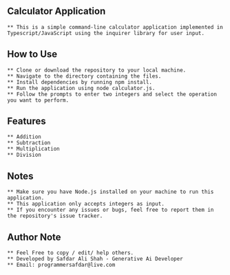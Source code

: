 ## Calculator Application
    ** This is a simple command-line calculator application implemented in Typescript/JavaScript using the inquirer library for user input.

## How to Use
    ** Clone or download the repository to your local machine.
    ** Navigate to the directory containing the files.
    ** Install dependencies by running npm install.
    ** Run the application using node calculator.js.
    ** Follow the prompts to enter two integers and select the operation you want to perform.
## Features
    ** Addition
    ** Subtraction
    ** Multiplication
    ** Division
## Notes
    ** Make sure you have Node.js installed on your machine to run this application.
    ** This application only accepts integers as input.
    ** If you encounter any issues or bugs, feel free to report them in the repository's issue tracker.
## Author Note
    ** Feel Free to copy / edit/ help others.
    ** Developed by Safdar Ali Shah - Generative Ai Developer 
    ** Email: programmersafdar@live.com
    